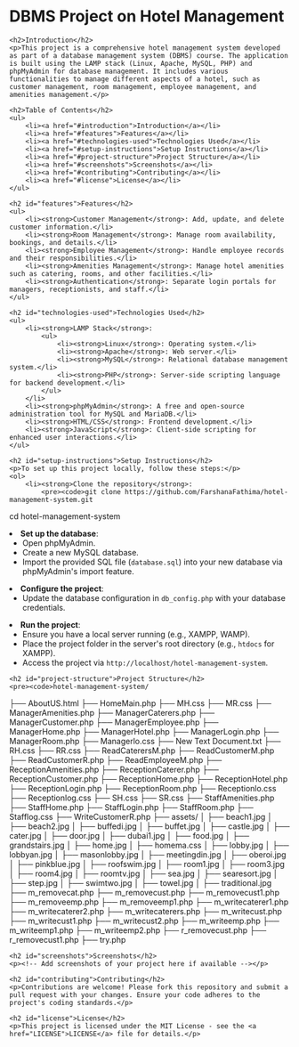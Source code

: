 <!DOCTYPE html>
<html lang="en">
<head>
    <meta charset="UTF-8">
    <meta name="viewport" content="width=device-width, initial-scale=1.0">
    <title>DBMS Project on Hotel Management</title>
</head>
<body>
    <h1>DBMS Project on Hotel Management</h1>

    <h2>Introduction</h2>
    <p>This project is a comprehensive hotel management system developed as part of a database management system (DBMS) course. The application is built using the LAMP stack (Linux, Apache, MySQL, PHP) and phpMyAdmin for database management. It includes various functionalities to manage different aspects of a hotel, such as customer management, room management, employee management, and amenities management.</p>

    <h2>Table of Contents</h2>
    <ul>
        <li><a href="#introduction">Introduction</a></li>
        <li><a href="#features">Features</a></li>
        <li><a href="#technologies-used">Technologies Used</a></li>
        <li><a href="#setup-instructions">Setup Instructions</a></li>
        <li><a href="#project-structure">Project Structure</a></li>
        <li><a href="#screenshots">Screenshots</a></li>
        <li><a href="#contributing">Contributing</a></li>
        <li><a href="#license">License</a></li>
    </ul>

    <h2 id="features">Features</h2>
    <ul>
        <li><strong>Customer Management</strong>: Add, update, and delete customer information.</li>
        <li><strong>Room Management</strong>: Manage room availability, bookings, and details.</li>
        <li><strong>Employee Management</strong>: Handle employee records and their responsibilities.</li>
        <li><strong>Amenities Management</strong>: Manage hotel amenities such as catering, rooms, and other facilities.</li>
        <li><strong>Authentication</strong>: Separate login portals for managers, receptionists, and staff.</li>
    </ul>

    <h2 id="technologies-used">Technologies Used</h2>
    <ul>
        <li><strong>LAMP Stack</strong>:
            <ul>
                <li><strong>Linux</strong>: Operating system.</li>
                <li><strong>Apache</strong>: Web server.</li>
                <li><strong>MySQL</strong>: Relational database management system.</li>
                <li><strong>PHP</strong>: Server-side scripting language for backend development.</li>
            </ul>
        </li>
        <li><strong>phpMyAdmin</strong>: A free and open-source administration tool for MySQL and MariaDB.</li>
        <li><strong>HTML/CSS</strong>: Frontend development.</li>
        <li><strong>JavaScript</strong>: Client-side scripting for enhanced user interactions.</li>
    </ul>

    <h2 id="setup-instructions">Setup Instructions</h2>
    <p>To set up this project locally, follow these steps:</p>
    <ol>
        <li><strong>Clone the repository</strong>:
            <pre><code>git clone https://github.com/FarshanaFathima/hotel-management-system.git
cd hotel-management-system</code></pre>
        </li>
        <li><strong>Set up the database</strong>:
            <ul>
                <li>Open phpMyAdmin.</li>
                <li>Create a new MySQL database.</li>
                <li>Import the provided SQL file (<code>database.sql</code>) into your new database via phpMyAdmin's import feature.</li>
            </ul>
        </li>
        <li><strong>Configure the project</strong>:
            <ul>
                <li>Update the database configuration in <code>db_config.php</code> with your database credentials.</li>
            </ul>
        </li>
        <li><strong>Run the project</strong>:
            <ul>
                <li>Ensure you have a local server running (e.g., XAMPP, WAMP).</li>
                <li>Place the project folder in the server's root directory (e.g., <code>htdocs</code> for XAMPP).</li>
                <li>Access the project via <code>http://localhost/hotel-management-system</code>.</li>
            </ul>
        </li>
    </ol>

    <h2 id="project-structure">Project Structure</h2>
    <pre><code>hotel-management-system/
├── AboutUS.html
├── HomeMain.php
├── MH.css
├── MR.css
├── ManagerAmenities.php
├── ManagerCaterers.php
├── ManagerCustomer.php
├── ManagerEmployee.php
├── ManagerHome.php
├── ManagerHotel.php
├── ManagerLogin.php
├── ManagerRoom.php
├── Managerlo.css
├── New Text Document.txt
├── RH.css
├── RR.css
├── ReadCaterersM.php
├── ReadCustomerM.php
├── ReadCustomerR.php
├── ReadEmployeeM.php
├── ReceptionAmenities.php
├── ReceptionCaterer.php
├── ReceptionCustomer.php
├── ReceptionHome.php
├── ReceptionHotel.php
├── ReceptionLogin.php
├── ReceptionRoom.php
├── Receptionlo.css
├── Receptionlog.css
├── SH.css
├── SR.css
├── StaffAmenities.php
├── StaffHome.php
├── StaffLogin.php
├── StaffRoom.php
├── Stafflog.css
├── WriteCustomerR.php
├── assets/
│   ├── beach1.jpg
│   ├── beach2.jpg
│   ├── buffedi.jpg
│   ├── buffet.jpg
│   ├── castle.jpg
│   ├── cater.jpg
│   ├── door.jpg
│   ├── dubai1.jpg
│   ├── food.jpg
│   ├── grandstairs.jpg
│   ├── home.jpg
│   ├── homema.css
│   ├── lobby.jpg
│   ├── lobbyan.jpg
│   ├── masonlobby.jpg
│   ├── meetingdin.jpg
│   ├── oberoi.jpg
│   ├── pinkblue.jpg
│   ├── roofswim.jpg
│   ├── room1.jpg
│   ├── room3.jpg
│   ├── room4.jpg
│   ├── roomtv.jpg
│   ├── sea.jpg
│   ├── searesort.jpg
│   ├── step.jpg
│   ├── swimtwo.jpg
│   ├── towel.jpg
│   ├── traditional.jpg
├── m_removecat.php
├── m_removecust.php
├── m_removecust1.php
├── m_removeemp.php
├── m_removeemp1.php
├── m_writecaterer1.php
├── m_writecaterer2.php
├── m_writecaterers.php
├── m_writecust.php
├── m_writecust1.php
├── m_writecust2.php
├── m_writeemp.php
├── m_writeemp1.php
├── m_writeemp2.php
├── r_removecust.php
├── r_removecust1.php
├── try.php</code></pre>

    <h2 id="screenshots">Screenshots</h2>
    <p><!-- Add screenshots of your project here if available --></p>

    <h2 id="contributing">Contributing</h2>
    <p>Contributions are welcome! Please fork this repository and submit a pull request with your changes. Ensure your code adheres to the project's coding standards.</p>

    <h2 id="license">License</h2>
    <p>This project is licensed under the MIT License - see the <a href="LICENSE">LICENSE</a> file for details.</p>
</body>
</html>
